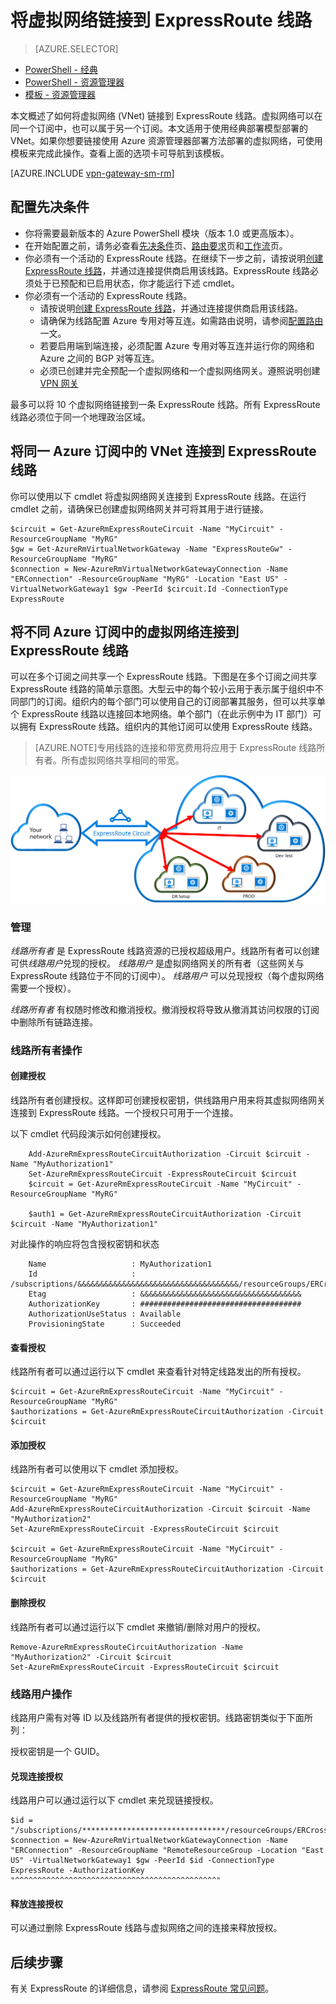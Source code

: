 <properties 
   pageTitle="将虚拟网络链接到 ExpressRoute 线路 | Microsoft Azure"
   description="本文档概述了如何将虚拟网络 (VNet) 链接到 ExpressRoute 线路。"
   services="expressroute"
   documentationCenter="na"
   authors="ganesr"
   manager="carolz"
   editor=""
   tags="azure-service-management"/>
<tags 
   ms.service="expressroute"
   ms.date="01/14/2016"
   wacn.date="01/29/2016" />

# 将虚拟网络链接到 ExpressRoute 线路

> [AZURE.SELECTOR]
- [PowerShell - 经典](/documentation/articles/expressroute-howto-linkvnet-classic)
- [PowerShell - 资源管理器](/documentation/articles/expressroute-howto-linkvnet-arm)
- [模板 - 资源管理器](https://github.com/Azure/azure-quickstart-templates/tree/ecad62c231848ace2fbdc36cbe3dc04a96edd58c/301-expressroute-circuit-vnet-connection)

本文概述了如何将虚拟网络 (VNet) 链接到 ExpressRoute 线路。虚拟网络可以在同一个订阅中，也可以属于另一个订阅。本文适用于使用经典部署模型部署的 VNet。如果你想要链接使用 Azure 资源管理器部署方法部署的虚拟网络，可使用模板来完成此操作。查看上面的选项卡可导航到该模板。

[AZURE.INCLUDE [vpn-gateway-sm-rm](../includes/vpn-gateway-sm-rm-include.md)]

## 配置先决条件

- 你将需要最新版本的 Azure PowerShell 模块（版本 1.0 或更高版本）。 
- 在开始配置之前，请务必查看[先决条件](/documentation/articles/expressroute-prerequisites)页、[路由要求](/documentation/articles/expressroute-routing)页和[工作流](/documentation/articles/expressroute-workflows)页。
- 你必须有一个活动的 ExpressRoute 线路。在继续下一步之前，请按说明[创建 ExpressRoute 线路](/documentation/articles/expressroute-howto-circuit-classic)，并通过连接提供商启用该线路。ExpressRoute 线路必须处于已预配和已启用状态，你才能运行下述 cmdlet。
- 你必须有一个活动的 ExpressRoute 线路。 
	- 请按说明[创建 ExpressRoute 线路](/documentation/articles/expressroute-howto-circuit-arm)，并通过连接提供商启用该线路。 
	- 请确保为线路配置 Azure 专用对等互连。如需路由说明，请参阅[配置路由](/documentation/articles/expressroute-howto-routing-arm)一文。 
	- 若要启用端到端连接，必须配置 Azure 专用对等互连并运行你的网络和 Azure 之间的 BGP 对等互连。
	- 必须已创建并完全预配一个虚拟网络和一个虚拟网络网关。遵照说明创建 [VPN 网关](/documentation/articles/vpn-gateway-create-site-to-site-rm-powershell)

最多可以将 10 个虚拟网络链接到一条 ExpressRoute 线路。所有 ExpressRoute 线路必须位于同一个地理政治区域。

## 将同一 Azure 订阅中的 VNet 连接到 ExpressRoute 线路

你可以使用以下 cmdlet 将虚拟网络网关连接到 ExpressRoute 线路。在运行 cmdlet 之前，请确保已创建虚拟网络网关并可将其用于进行链接。

	$circuit = Get-AzureRmExpressRouteCircuit -Name "MyCircuit" -ResourceGroupName "MyRG"
	$gw = Get-AzureRmVirtualNetworkGateway -Name "ExpressRouteGw" -ResourceGroupName "MyRG"
	$connection = New-AzureRmVirtualNetworkGatewayConnection -Name "ERConnection" -ResourceGroupName "MyRG" -Location "East US" -VirtualNetworkGateway1 $gw -PeerId $circuit.Id -ConnectionType ExpressRoute

## 将不同 Azure 订阅中的虚拟网络连接到 ExpressRoute 线路

可以在多个订阅之间共享一个 ExpressRoute 线路。下图是在多个订阅之间共享 ExpressRoute 线路的简单示意图。大型云中的每个较小云用于表示属于组织中不同部门的订阅。组织内的每个部门可以使用自己的订阅部署其服务，但可以共享单个 ExpressRoute 线路以连接回本地网络。单个部门（在此示例中为 IT 部门）可以拥有 ExpressRoute 线路。组织内的其他订阅可以使用 ExpressRoute 线路。

>[AZURE.NOTE]专用线路的连接和带宽费用将应用于 ExpressRoute 线路所有者。所有虚拟网络共享相同的带宽。

![跨订阅连接](./media/expressroute-howto-linkvnet-classic/cross-subscription.png)

### 管理

*线路所有者* 是 ExpressRoute 线路资源的已授权超级用户。线路所有者可以创建可供*线路用户*兑现的授权。 *线路用户* 是虚拟网络网关的所有者（这些网关与 ExpressRoute 线路位于不同的订阅中）。 *线路用户* 可以兑现授权（每个虚拟网络需要一个授权）。

*线路所有者* 有权随时修改和撤消授权。撤消授权将导致从撤消其访问权限的订阅中删除所有链路连接。

### 线路所有者操作 

#### 创建授权
	
线路所有者创建授权。这样即可创建授权密钥，供线路用户用来将其虚拟网络网关连接到 ExpressRoute 线路。一个授权只可用于一个连接。

以下 cmdlet 代码段演示如何创建授权。

		Add-AzureRmExpressRouteCircuitAuthorization -Circuit $circuit -Name "MyAuthorization1"
		Set-AzureRmExpressRouteCircuit -ExpressRouteCircuit $circuit
		$circuit = Get-AzureRmExpressRouteCircuit -Name "MyCircuit" -ResourceGroupName "MyRG"

		$auth1 = Get-AzureRmExpressRouteCircuitAuthorization -Circuit $circuit -Name "MyAuthorization1"
		

对此操作的响应将包含授权密钥和状态

		Name                   : MyAuthorization1
		Id                     : /subscriptions/&&&&&&&&&&&&&&&&&&&&&&&&&&&&&&&&&&&&/resourceGroups/ERCrossSubTestRG/providers/Microsoft.Network/expressRouteCircuits/CrossSubTest/authorizations/MyAuthorization1
		Etag                   : &&&&&&&&&&&&&&&&&&&&&&&&&&&&&&&&&&&& 
		AuthorizationKey       : ####################################
		AuthorizationUseStatus : Available
		ProvisioningState      : Succeeded

		

#### 查看授权

线路所有者可以通过运行以下 cmdlet 来查看针对特定线路发出的所有授权。

	$circuit = Get-AzureRmExpressRouteCircuit -Name "MyCircuit" -ResourceGroupName "MyRG"
	$authorizations = Get-AzureRmExpressRouteCircuitAuthorization -Circuit $circuit
	

#### 添加授权

线路所有者可以使用以下 cmdlet 添加授权。

	$circuit = Get-AzureRmExpressRouteCircuit -Name "MyCircuit" -ResourceGroupName "MyRG"
	Add-AzureRmExpressRouteCircuitAuthorization -Circuit $circuit -Name "MyAuthorization2"
	Set-AzureRmExpressRouteCircuit -ExpressRouteCircuit $circuit
	
	$circuit = Get-AzureRmExpressRouteCircuit -Name "MyCircuit" -ResourceGroupName "MyRG"
	$authorizations = Get-AzureRmExpressRouteCircuitAuthorization -Circuit $circuit

	
#### 删除授权

线路所有者可以通过运行以下 cmdlet 来撤销/删除对用户的授权。

	Remove-AzureRmExpressRouteCircuitAuthorization -Name "MyAuthorization2" -Circuit $circuit
	Set-AzureRmExpressRouteCircuit -ExpressRouteCircuit $circuit	

### 线路用户操作

线路用户需有对等 ID 以及线路所有者提供的授权密钥。线路密钥类似于下面所列：


授权密钥是一个 GUID。

#### 兑现连接授权

线路用户可以通过运行以下 cmdlet 来兑现链接授权。

	$id = "/subscriptions/********************************/resourceGroups/ERCrossSubTestRG/providers/Microsoft.Network/expressRouteCircuits/MyCircuit"	
	$connection = New-AzureRmVirtualNetworkGatewayConnection -Name "ERConnection" -ResourceGroupName "RemoteResourceGroup -Location "East US" -VirtualNetworkGateway1 $gw -PeerId $id -ConnectionType ExpressRoute -AuthorizationKey "^^^^^^^^^^^^^^^^^^^^^^^^^^^^^^^^^^^^^^^^^^^^^"

#### 释放连接授权

可以通过删除 ExpressRoute 线路与虚拟网络之间的连接来释放授权。

## 后续步骤

有关 ExpressRoute 的详细信息，请参阅 [ExpressRoute 常见问题](/documentation/articles/expressroute-faqs)。

<!---HONumber=Mooncake_0104_2016-->
